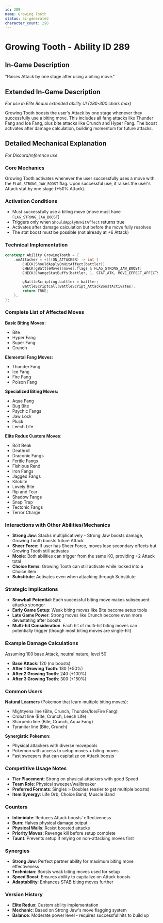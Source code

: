 ```yaml
---
id: 289
name: Growing Tooth
status: ai-generated
character_count: 290
---
```


# Growing Tooth - Ability ID 289

## In-Game Description
"Raises Attack by one stage after using a biting move."

## Extended In-Game Description
*For use in Elite Redux extended ability UI (280-300 chars max)*

Growing Tooth boosts the user's Attack by one stage whenever they successfully use a biting move. This includes all fang attacks like Thunder Fang and Ice Fang, plus bite attacks like Crunch and Hyper Fang. The boost activates after damage calculation, building momentum for future attacks.

## Detailed Mechanical Explanation
*For Discord/reference use*

### Core Mechanics
Growing Tooth activates whenever the user successfully uses a move with the `FLAG_STRONG_JAW_BOOST` flag. Upon successful use, it raises the user's Attack stat by one stage (+50% Attack).

### Activation Conditions
- Must successfully use a biting move (move must have `FLAG_STRONG_JAW_BOOST`)
- Triggers only when `ShouldApplyOnHitAffect` returns true
- Activates after damage calculation but before the move fully resolves
- The stat boost must be possible (not already at +6 Attack)

### Technical Implementation
```cpp
constexpr Ability GrowingTooth = {
    .onAttacker = +[](ON_ATTACKER) -> int {
        CHECK(ShouldApplyOnHitAffect(battler))
        CHECK(gBattleMoves[move].flags & FLAG_STRONG_JAW_BOOST)
        CHECK(ChangeStatBuffs(battler, 1, STAT_ATK, MOVE_EFFECT_AFFECTS_USER, NULL))

        gBattleScripting.battler = battler;
        BattleScriptCall(BattleScript_AttackBoostActivates);
        return TRUE;
    },
};
```

### Complete List of Affected Moves
**Basic Biting Moves:**
- Bite
- Hyper Fang
- Super Fang
- Crunch

**Elemental Fang Moves:**
- Thunder Fang
- Ice Fang 
- Fire Fang
- Poison Fang

**Specialized Biting Moves:**
- Aqua Fang
- Bug Bite
- Psychic Fangs
- Jaw Lock
- Pluck
- Leech Life

**Elite Redux Custom Moves:**
- Bolt Beak
- Deathroll
- Draconic Fangs
- Fertile Fangs
- Fishious Rend
- Iron Fangs
- Jagged Fangs
- Kilobite
- Lovely Bite
- Rip and Tear
- Shadow Fangs
- Snap Trap
- Tectonic Fangs
- Terror Charge

### Interactions with Other Abilities/Mechanics
- **Strong Jaw**: Stacks multiplicatively - Strong Jaw boosts damage, Growing Tooth boosts future Attack
- **Sheer Force**: If user has Sheer Force, moves lose secondary effects but Growing Tooth still activates
- **Moxie**: Both abilities can trigger from the same KO, providing +2 Attack total
- **Choice Items**: Growing Tooth can still activate while locked into a Choice item
- **Substitute**: Activates even when attacking through Substitute

### Strategic Implications
- **Snowball Potential**: Each successful biting move makes subsequent attacks stronger
- **Early Game Setup**: Weak biting moves like Bite become setup tools
- **Late Game Power**: Strong moves like Crunch become even more devastating after boosts
- **Multi-hit Consideration**: Each hit of multi-hit biting moves can potentially trigger (though most biting moves are single-hit)

### Example Damage Calculations
Assuming 100 base Attack, neutral nature, level 50:
- **Base Attack**: 120 (no boosts)
- **After 1 Growing Tooth**: 180 (+50%)
- **After 2 Growing Tooth**: 240 (+100%)
- **After 3 Growing Tooth**: 300 (+150%)

### Common Users
**Natural Learners** (Pokemon that learn multiple biting moves):
- Mightyena line (Bite, Crunch, Thunder/Ice/Fire Fang)
- Crobat line (Bite, Crunch, Leech Life)
- Sharpedo line (Bite, Crunch, Aqua Fang)
- Tyranitar line (Bite, Crunch)

**Synergistic Pokemon**:
- Physical attackers with diverse movepools
- Pokemon with access to setup moves + biting moves
- Fast sweepers that can capitalize on Attack boosts

### Competitive Usage Notes
- **Tier Placement**: Strong on physical attackers with good Speed
- **Team Role**: Physical sweeper/wallbreaker
- **Preferred Formats**: Singles > Doubles (easier to get multiple boosts)
- **Item Synergy**: Life Orb, Choice Band, Muscle Band

### Counters
- **Intimidate**: Reduces Attack boosts' effectiveness
- **Burn**: Halves physical damage output
- **Physical Walls**: Resist boosted attacks
- **Priority Moves**: Revenge kill before setup complete
- **Taunt**: Prevents setup if relying on non-attacking moves first

### Synergies  
- **Strong Jaw**: Perfect partner ability for maximum biting move effectiveness
- **Technician**: Boosts weak biting moves used for setup
- **Speed Boost**: Ensures ability to capitalize on Attack boosts
- **Adaptability**: Enhances STAB biting moves further

### Version History
- **Elite Redux**: Custom ability implementation
- **Mechanic**: Based on Strong Jaw's move flagging system
- **Balance**: Moderate power level - requires successful hits to build up